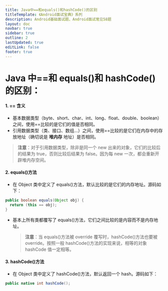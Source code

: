```yaml
---
title: Java中==和equals()和hashCode()的区别
titleTemplate: 《Android面试宝典》系列
description: Android基础面试题、Android面试常见58题
layout: doc
navbar: true
sidebar: true
outline: 2
lastUpdated: true
editLink: false
footer: true
---
```


# Java 中==和 equals()和 hashCode()的区别：

#### 1. == 含义

- 基本数据类型（byte、short、char、int、long、float、double、boolean）之间，使用==比较的是它们的值是否相同。
- 引用数据类型（类、接口、数组...）之间，使用==比较的是它们在内存中的存放地址（确切说是 **堆内存** 地址）是否相同。

> **注意**：对于引用数据类型，除非是同一个 new 出来的对象，它们的比较后的结果为 true，否则比较后结果为 false。因为每 new 一次，都会重新开辟堆内存空间。

#### 2. equals()方法

- 在 Object 类中定义了 equals()方法，默认比较的是它们的内存地址。源码如下：

```Java
public boolean equals(Object obj) {
  return (this == obj);
}
```

- 基本上所有类都覆写了 equals()方法，它们之间比较的是内容而不是内存地址。
  > **注意**：当 equals()方法被 override 覆写时，hashCode()方法也要被 override。按照一般 hashCode()方法的实现来说，相等的对象 hashCode 值一定相等。

#### 3. hashCode()方法

- 在 Object 类中定义了 hashCode()方法，默认返回一个 hash。源码如下：

```Java
public native int hashCode();
```
